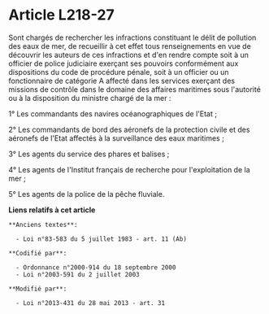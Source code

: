 # Article L218-27

Sont chargés de rechercher les infractions constituant le délit de pollution des eaux de mer, de recueillir à cet effet tous
renseignements en vue de découvrir les auteurs de ces infractions et d'en rendre compte soit à un officier de police
judiciaire exerçant ses pouvoirs conformément aux dispositions du code de procédure pénale, soit à un officier ou un
fonctionnaire de catégorie A affecté dans les services exerçant des missions de contrôle dans le domaine des affaires
maritimes sous l'autorité ou à la disposition du ministre chargé de la mer :

1° Les commandants des navires océanographiques de l'Etat ;

2° Les commandants de bord des aéronefs de la protection civile et des aéronefs de l'Etat affectés à la surveillance des eaux
maritimes ;

3° Les agents du service des phares et balises ;

4° Les agents de l'Institut français de recherche pour l'exploitation de la mer ;

5° Les agents de la police de la pêche fluviale.

**Liens relatifs à cet article**

	**Anciens textes**:

	  - Loi n°83-583 du 5 juillet 1983 - art. 11 (Ab)

	**Codifié par**:

	  - Ordonnance n°2000-914 du 18 septembre 2000
	  - Loi n°2003-591 du 2 juillet 2003

	**Modifié par**:

	  - Loi n°2013-431 du 28 mai 2013 - art. 31
